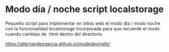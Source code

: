 # Modo día / noche script localstorage

Pequeño script para implementar en sitios web el modo día / modo noche con la funcionalidad localstorage incorporada para que recuerde el modo cuando cambias de .html dentro del directorio.

https://afernandezgarcia.github.io/modedaynight/

